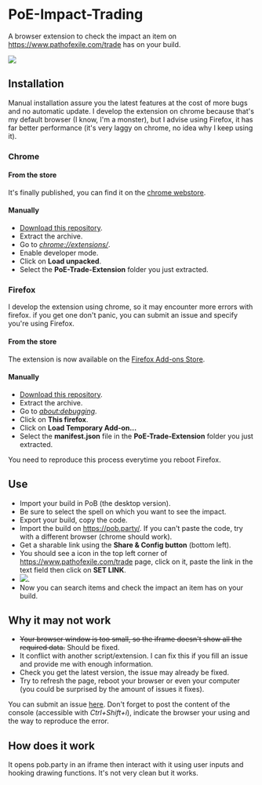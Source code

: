 # PoE-Impact-Trading
A browser extension to check the impact an item on https://www.pathofexile.com/trade has on your build.

![](img/capture-2.png?raw=true)

## Installation
Manual installation assure you the latest features at the cost of more bugs and no automatic update. I develop the extension on chrome because that's my default browser (I know, I'm a monster), but I advise using Firefox, it has far better performance (it's very laggy on chrome, no idea why I keep using it).

### Chrome
#### From the store
It's finally published, you can find it on the [chrome webstore](https://chrome.google.com/webstore/detail/poe-trade-extension/ckfnddafphjahhiadjogilncdegmbpkm).

#### Manually
- [Download this repository](https://github.com/FrancoisMentec/PoE-Trade-Extension/archive/master.zip).
- Extract the archive.
- Go to <a href="chrome://extensions/">*chrome://extensions/*</a>.
- Enable developer mode.
- Click on **Load unpacked**.
- Select the **PoE-Trade-Extension** folder you just extracted.

### Firefox
I develop the extension using chrome, so it may encounter more errors with firefox. if you get one don't panic, you can submit an issue and specify you're using Firefox.

#### From the store
The extension is now available on the [Firefox Add-ons Store](https://addons.mozilla.org/fr/firefox/addon/poe-trade-extension/).

#### Manually
- [Download this repository](https://github.com/FrancoisMentec/PoE-Trade-Extension/archive/master.zip).
- Extract the archive.
- Go to <a href="about:debugging">*about:debugging*</a>.
- Click on **This firefox**.
- Click on **Load Temporary Add-on...**
- Select the **manifest.json** file in the **PoE-Trade-Extension** folder you just extracted.  

You need to reproduce this process everytime you reboot Firefox.

## Use
- Import your build in PoB (the desktop version).
- Be sure to select the spell on which you want to see the impact.
- Export your build, copy the code.
- Import the build on https://pob.party/. If you can't paste the code, try with a different browser (chrome should work).
- Get a sharable link using the **Share & Config button** (bottom left).
- You should see a icon in the top left corner of https://www.pathofexile.com/trade page, click on it, paste the link in the text field then click on **SET LINK**.
- ![](img/control-panel.png?raw=true).
- Now you can search items and check the impact an item has on your build.

## Why it may not work
- ~~Your browser window is too small, so the iframe doesn't show all the required data.~~ Should be fixed.
- It conflict with another script/extension. I can fix this if you fill an issue and provide me with enough information.
- Check you get the latest version, the issue may already be fixed.
- Try to refresh the page, reboot your browser or even your computer (you could be surprised by the amount of issues it fixes).

You can submit an issue [here](https://github.com/FrancoisMentec/PoE-Trade-Extension/issues). Don't forget to post the content of the console (accessible with *Ctrl+Shift+i*), indicate the browser your using and the way to reproduce the error.

## How does it work
It opens pob.party in an iframe then interact with it using user inputs and hooking drawing functions. It's not very clean but it works.
